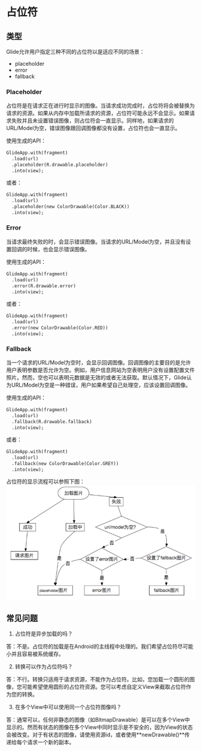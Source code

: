 # 占位符

## 类型

Glide允许用户指定三种不同的占位符以是适应不同的场景：
- placeholder
- error
- fallback

### Placeholder

占位符是在请求正在进行时显示的图像。当请求成功完成时，占位符将会被替换为请求的资源。如果从内存中加载所请求的资源，占位符可能永远不会显示。如果请求失败并且未设置错误图像，则占位符会一直显示。同样地，如果请求的URL/Model为空，错误图像跟回调图像都没有设置，占位符也会一直显示。 

使用生成的API：
```
GlideApp.with(fragment)
  .load(url)
  .placeholder(R.drawable.placeholder)
  .into(view);
```

或者：

```
GlideApp.with(fragment)
  .load(url)
  .placeholder(new ColorDrawable(Color.BLACK))
  .into(view);
```

### Error
当请求最终失败的时，会显示错误图像。当请求的URL/Model为空，并且没有设置回调的时候，也会显示错误图像。

使用生成的API：
```
GlideApp.with(fragment)
  .load(url)
  .error(R.drawable.error)
  .into(view);
```

或者：

```
GlideApp.with(fragment)
  .load(url)
  .error(new ColorDrawable(Color.RED))
  .into(view);
```

### Fallback

当一个请求的URL/Model为空时，会显示回调图像。回调图像的主要目的是允许用户表明参数是否允许为空。例如，用户信息网站为空表明用户没有设置配置文件照片。然而，空也可以表明元数据是无效的或者无法获取。默认情况下，Glide认为URL/Model为空是一种错误，用户如果希望自己处理空，应该设置回调图像。

使用生成的API：
```
GlideApp.with(fragment)
  .load(url)
  .fallback(R.drawable.fallback)
  .into(view);
```

或者：

```
GlideApp.with(fragment)
  .load(url)
  .fallback(new ColorDrawable(Color.GREY))
  .into(view);
```

占位符的显示流程可以参照下图：
![](images/placeholder_flow.png)

## 常见问题
1. 占位符是异步加载的吗？

答：不是。占位符的加载是在Android的主线程中处理的。我们希望占位符尽可能小并且容易被系统缓存。

2. 转换可以作为占位符吗？

答：不行。转换只适用于请求资源，不能作为占位符。比如，您加载一个圆形的图像，您可能希望使用圆形的占位符资源。您可以考虑自定义View来截取占位符作为您的转换。

3. 在多个View中可以使用同一个占位符图像吗？

答：通常可以，任何非静态的图像（如BitmapDrawable）是可以在多个View中显示的。然而有状态的图像在多个View中同时显示是不安全的，因为View的状态会被改变。对于有状态的图像，请使用资源id，或者使用**newDrawable()**传递给每个请求一个新的副本。
